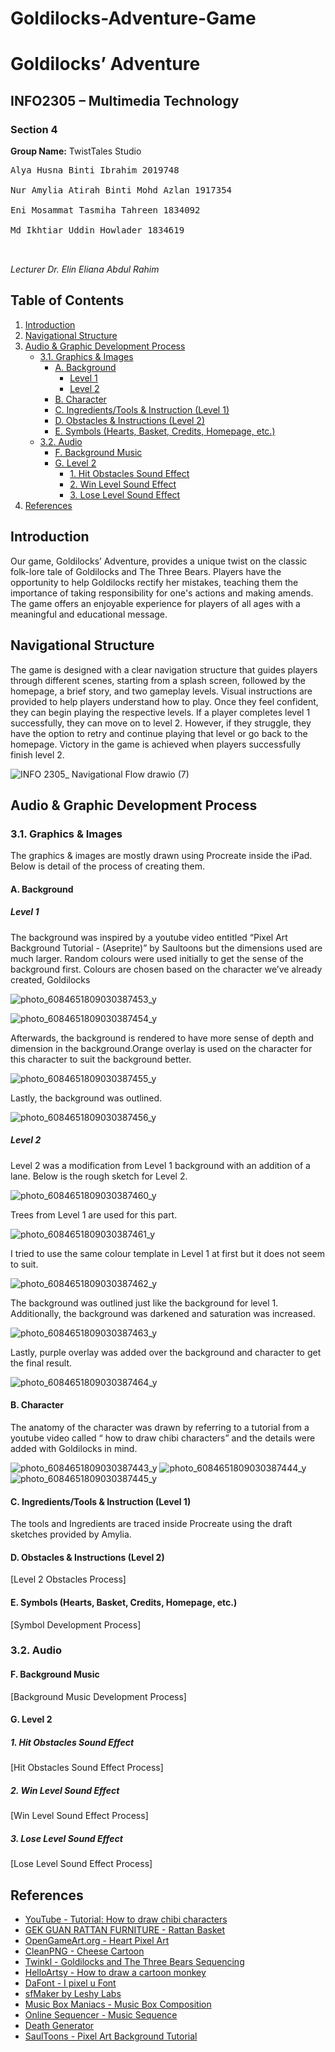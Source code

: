 # Goldilocks-Adventure-Game

# Goldilocks’ Adventure

## INFO2305 – Multimedia Technology
### Section 4

**Group Name:** TwistTales Studio

<pre>
Alya Husna Binti Ibrahim 2019748<br>
Nur Amylia Atirah Binti Mohd Azlan 1917354<br>
Eni Mosammat Tasmiha Tahreen 1834092<br>
Md Ikhtiar Uddin Howlader 1834619<br>

</pre>
 
*Lecturer Dr. Elin Eliana Abdul Rahim*


## Table of Contents

1. [Introduction](#introduction)
2. [Navigational Structure](#navigational-structure)
3. [Audio & Graphic Development Process](#audio--graphic-development-process)
    - [3.1. Graphics & Images](#31-graphics--images)
        - [A. Background](#a-background)
            - [Level 1](#level-1)
            - [Level 2](#level-2)
        - [B. Character](#b-character)
        - [C. Ingredients/Tools & Instruction (Level 1)](#c-ingredientstools--instruction-level-1)
        - [D. Obstacles & Instructions (Level 2)](#d-obstacles--instructions-level-2)
        - [E. Symbols (Hearts, Basket, Credits, Homepage, etc.)](#e-symbols-ie-hearts-basket-credits-homepage-etc)
    - [3.2. Audio](#32-audio)
        - [F. Background Music](#f-background-music)
        - [G. Level 2](#g-level-2)
            - [1. Hit Obstacles Sound Effect](#1-hit-obstacles-sound-effect)
            - [2. Win Level Sound Effect](#2-win-level-sound-effect)
            - [3. Lose Level Sound Effect](#3-lose-level-sound-effect)
4. [References](#references)

## Introduction
Our game, Goldilocks’ Adventure, provides a unique twist on the classic folk-lore tale of Goldilocks and The Three Bears. Players have the opportunity to help Goldilocks rectify her mistakes, teaching them the importance of taking responsibility for one's actions and making amends. The game offers an enjoyable experience for players of all ages with a meaningful and educational message.

## Navigational Structure
The game is designed with a clear navigation structure that guides players through different scenes, starting from a splash screen, followed by the homepage, a brief story, and two gameplay levels. Visual instructions are provided to help players understand how to play. Once they feel confident, they can begin playing the respective levels. If a player completes level 1 successfully, they can move on to level 2. However, if they struggle, they have the option to retry and continue playing that level or go back to the homepage. Victory in the game is achieved when players successfully finish level 2.

![INFO 2305_ Navigational Flow drawio (7)](https://github.com/alyah0011/Goldilocks-Adventure-Game/assets/121216138/6109866e-58e5-4912-bfdc-a023626b2922)

## Audio & Graphic Development Process

### 3.1. Graphics & Images
The graphics & images are mostly drawn using Procreate inside the iPad. Below is detail of the process of creating them.

#### A. Background
##### Level 1
The background was inspired by a youtube video entitled “Pixel Art Background Tutorial - (Aseprite)” by Saultoons but the dimensions used are much larger. Random colours were used initially to get the sense of the background first. Colours are chosen based on the character we’ve already created, Goldilocks

![photo_6084651809030387453_y](https://github.com/alyah0011/Goldilocks-Adventure-Game/assets/121216138/dd6f3f58-31b0-4e9b-9648-5ceb40ceebf2)

![photo_6084651809030387454_y](https://github.com/alyah0011/Goldilocks-Adventure-Game/assets/121216138/8ec5354f-1556-419f-a354-135781cd4a03)

Afterwards, the background is rendered to have more sense of depth and dimension in the background.Orange overlay is used on the character for this character to suit the background better.

![photo_6084651809030387455_y](https://github.com/alyah0011/Goldilocks-Adventure-Game/assets/121216138/181f16d4-1aba-4189-83a9-2a4ac5276c85)

Lastly, the background was outlined.

![photo_6084651809030387456_y](https://github.com/alyah0011/Goldilocks-Adventure-Game/assets/121216138/927d0990-cf4d-4313-ba1f-da6c0a6f335d)

##### Level 2
Level 2 was a modification from Level 1 background with an addition of a lane. Below is the rough sketch for Level 2.

![photo_6084651809030387460_y](https://github.com/alyah0011/Goldilocks-Adventure-Game/assets/121216138/21ddccf3-3f54-4866-83d2-8d633e569b34)

Trees from Level 1 are used for this part.

![photo_6084651809030387461_y](https://github.com/alyah0011/Goldilocks-Adventure-Game/assets/121216138/a94bc751-e48d-448d-b1a8-2b92c580d66c)

I tried to use the same colour template in Level 1 at first but it does not seem to suit.

![photo_6084651809030387462_y](https://github.com/alyah0011/Goldilocks-Adventure-Game/assets/121216138/026d7b76-289a-4cae-936a-12e8a5b77614)

The background was outlined just like the background for level 1. Additionally, the background was darkened and saturation was increased.

![photo_6084651809030387463_y](https://github.com/alyah0011/Goldilocks-Adventure-Game/assets/121216138/1ccb2f91-88e4-4b67-95f0-306760162f32)

Lastly, purple overlay was added over the background and character to get the final result.

![photo_6084651809030387464_y](https://github.com/alyah0011/Goldilocks-Adventure-Game/assets/121216138/fc0db32f-0fd9-4e00-929f-47d72fe5be0a)

#### B. Character
The anatomy of the character was drawn by referring to a tutorial from a youtube video called “ how to draw chibi characters” and the details were added with Goldilocks in mind.

![photo_6084651809030387443_y](https://github.com/alyah0011/Goldilocks-Adventure-Game/assets/121216138/23316fb5-aad8-42ae-b9cd-ec177cba8f6b)
![photo_6084651809030387444_y](https://github.com/alyah0011/Goldilocks-Adventure-Game/assets/121216138/5082b413-10ef-4a24-9341-c553e26f172b)
![photo_6084651809030387445_y](https://github.com/alyah0011/Goldilocks-Adventure-Game/assets/121216138/6211325a-e9ae-4895-89a1-fdcf44aed306)


#### C. Ingredients/Tools & Instruction (Level 1)
The tools and Ingredients are traced inside Procreate using the draft sketches provided by Amylia.


#### D. Obstacles & Instructions (Level 2)
[Level 2 Obstacles Process]

#### E. Symbols (Hearts, Basket, Credits, Homepage, etc.)
[Symbol Development Process]

### 3.2. Audio

#### F. Background Music
[Background Music Development Process]

#### G. Level 2
##### 1. Hit Obstacles Sound Effect
[Hit Obstacles Sound Effect Process]

##### 2. Win Level Sound Effect
[Win Level Sound Effect Process]

##### 3. Lose Level Sound Effect
[Lose Level Sound Effect Process]

## References
- [YouTube - Tutorial: How to draw chibi characters](https://youtu.be/ysA3pxoME-I)
- [GEK GUAN RATTAN FURNITURE - Rattan Basket](https://www.gekguan.com/showproducts/productid/413816/cid/65502/bas-003-rattan-basket-s3/)
- [OpenGameArt.org - Heart Pixel Art](https://opengameart.org/content/heart-pixel-art)
- [CleanPNG - Cheese Cartoon](https://www.cleanpng.com/png-blue-cheese-computer-icons-2402018/)
- [Twinkl - Goldilocks and The Three Bears Sequencing](https://www.twinkl.co.uk/resource/t-t-484-goldilocks-and-the-three-bears-story-sequencing)
- [HelloArtsy - How to draw a cartoon monkey](https://helloartsy.com/how-to-draw-a-cartoon-monkey/)
- [DaFont - I pixel u Font](https://www.dafont.com/i-pixel-u.font)
- [sfMaker by Leshy Labs](https://www.leshylabs.com/apps/sfMaker/)
- [Music Box Maniacs - Music Box Composition](https://musicboxmaniacs.com/create/)
- [Online Sequencer - Music Sequence](https://onlinesequencer.net/3460435)
- [Death Generator](https://deathgenerator.com/#acw)
- [SaulToons - Pixel Art Background Tutorial](https://www.youtube.com/watch?v=BgPYNyIJ4s8&t=315s)
